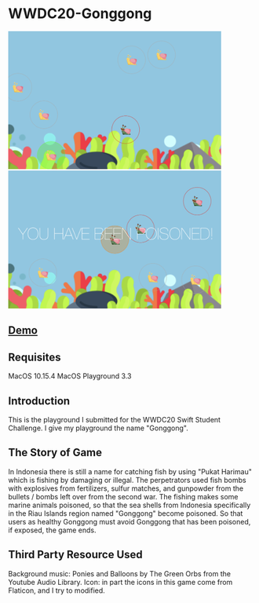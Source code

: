 # WWDC20-Gonggong

<img src= "Screenshot/Game%20Play.png" width = "434"> <img src= "Screenshot/Game%20Over.png" width = "434">

## [Demo](https://www.youtube.com/watch?v=DNXkG2Ow4ZY)

## Requisites
MacOS 10.15.4
MacOS Playground 3.3

## Introduction
This is the playground I submitted for the WWDC20 Swift Student Challenge. I give my playground the name "Gonggong". 

## The Story of Game
In Indonesia there is still a name for catching fish by using "Pukat Harimau" which is fishing by damaging or illegal. 
The perpetrators used fish bombs with explosives from fertilizers, sulfur matches, and gunpowder from the bullets / bombs left over from the second war. 
The fishing makes some marine animals poisoned, so that the sea shells from Indonesia specifically in the Riau Islands region named "Gonggong" become poisoned. 
So that users as healthy Gonggong must avoid Gonggong that has been poisoned, if exposed, the game ends.

## Third Party Resource Used
Background music: Ponies and Balloons by The Green Orbs from the Youtube Audio Library.
Icon: in part the icons in this game come from Flaticon, and I try to modified.
